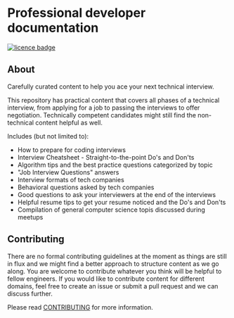 # Professional developer documentation

[![licence badge]][licence]

## About

Carefully curated content to help you ace your next technical interview.

This repository has practical content that covers all phases of a technical interview, from applying for a job to passing the interviews to offer negotiation. Technically competent candidates might still find the non-technical content helpful as well.

Includes (but not limited to):

- How to prepare for coding interviews
- Interview Cheatsheet - Straight-to-the-point Do's and Don'ts
- Algorithm tips and the best practice questions categorized by topic
- "Job Interview Questions" answers
- Interview formats of tech companies
- Behavioral questions asked by tech companies
- Good questions to ask your interviewers at the end of the interviews
- Helpful resume tips to get your resume noticed and the Do's and Don'ts
- Compilation of general computer science topis discussed during meetups

## Contributing

There are no formal contributing guidelines at the moment as things are still in flux and we might find a better approach to structure content as we go along. You are welcome to contribute whatever you think will be helpful to fellow engineers. If you would like to contribute content for different domains, feel free to create an issue or submit a pull request and we can discuss further.

Please read [CONTRIBUTING](/CONTRIBUTING.md) for more information.

[licence badge]:https://img.shields.io/hexpm/l/plug
[licence]:https://github.com/vetalapo/pro-dev-docs/blob/main/LICENSE
